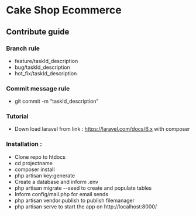 # Cake Shop Ecommerce

## Contribute guide

### Branch rule

- feature/taskId_description
- bug/taskId_description
- hot_fix/taskId_description

### Commit message rule

- git commit -m “taskId_description”

### Tutorial 

- Down load laravel from link : https://laravel.com/docs/6.x  with composer
### Installation :
- Clone repo to htdocs
- cd projectname
- composer install
- php artisan key:generate
- Create a database and inform .env
- php artisan migrate --seed to create and populate tables
- Inform config/mail.php for email sends
- php artisan vendor:publish to publish filemanager
- php artisan serve to start the app on http://localhost:8000/ 


